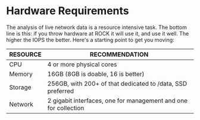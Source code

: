 # Hardware Requirements
The analysis of live network data is a resource intensive task. The bottom line is this: if you throw hardware at ROCK it will use it, and use it well. The higher the IOPS the better. Here's a starting point to get you moving:

| RESOURCE | RECOMMENDATION                                                  |
|----------|-----------------------------------------------------------------|
| CPU      | 4 or more physical cores                                        |
| Memory   | 16GB (8GB is doable, 16 is better)                              |
| Storage  | 256GB, with 200+ of that dedicated to /data, SSD preferred      |
| Network  | 2 gigabit interfaces, one for management and one for collection |
